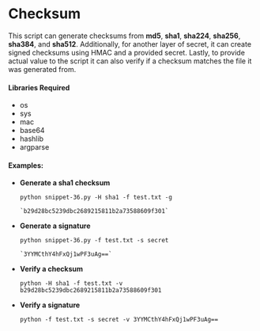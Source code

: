 #   Checksum


This script can generate checksums from **md5**, **sha1**, **sha224**, **sha256**, **sha384**, and **sha512**. Additionally, for another layer of secret, it can create signed checksums using HMAC and a provided secret. Lastly, to provide actual value to the script it can also verify if a checksum matches the file it was generated from.


#### Libraries Required

-   os
-   sys
-   mac
-   base64
-   hashlib
-   argparse

#### Examples:

-   **Generate a sha1 checksum**

        python snippet-36.py -H sha1 -f test.txt -g
    
        `b29d28bc5239dbc2689215811b2a73588609f301`

-   **Generate a signature**

        python snippet-36.py -f test.txt -s secret

        `3YYMCthY4hFxQj1wPF3uAg==`

-   **Verify a checksum**

        python -H sha1 -f test.txt -v b29d28bc5239dbc2689215811b2a73588609f301

-   **Verify a signature**

        python -f test.txt -s secret -v 3YYMCthY4hFxQj1wPF3uAg==